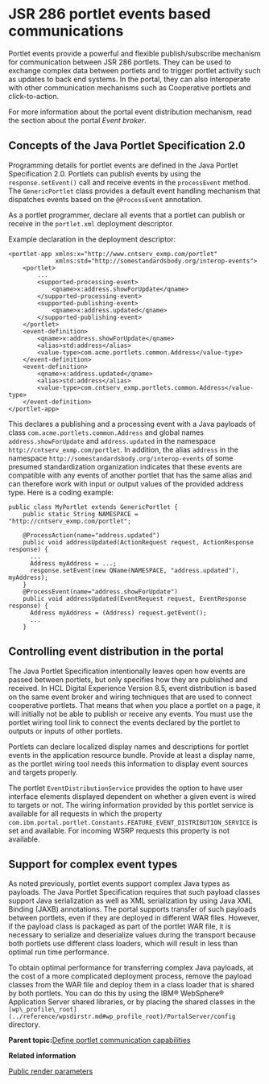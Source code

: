 # JSR 286 portlet events based communications 

Portlet events provide a powerful and flexible publish/subscribe mechanism for communication between JSR 286 portlets. They can be used to exchange complex data between portlets and to trigger portlet activity such as updates to back end systems. In the portal, they can also interoperate with other communication mechanisms such as Cooperative portlets and click-to-action.

For more information about the portal event distribution mechanism, read the section about the portal *Event broker*.

## Concepts of the Java Portlet Specification 2.0

Programming details for portlet events are defined in the Java Portlet Specification 2.0. Portlets can publish events by using the `response.setEvent()` call and receive events in the `processEvent` method. The `GenericPortlet` class provides a default event handling mechanism that dispatches events based on the `@ProcessEvent` annotation.

As a portlet programmer, declare all events that a portlet can publish or receive in the `portlet.xml` deployment descriptor.

Example declaration in the deployment descriptor:

```
<portlet-app xmlns:x="http://www.cntserv_exmp.com/portlet" 
             xmlns:std="http://somestandardsbody.org/interop-events">
    <portlet>
        ...
        <supported-processing-event>
            <qname>x:address.showForUpdate</qname>
        </supported-processing-event>
        <supported-publishing-event>
            <qname>x:address.updated</qname>
        </supported-publishing-event>
    </portlet>
    <event-definition>
        <qname>x:address.showForUpdate</qname>
        <alias>std:address</alias>
        <value-type>com.acme.portlets.common.Address</value-type>
    </event-definition>  
    <event-definition>
        <qname>x:address.updated</qname>
        <alias>std:address</alias>
        <value-type>com.cntserv_exmp.portlets.common.Address</value-type>
    </event-definition>  
</portlet-app>

```

This declares a publishing and a processing event with a Java payloads of class `com.acme.portlets.common.Address` and global names `address.showForUpdate` and `address.updated` in the namespace `http://cntserv_exmp.com/portlet`. In addition, the alias `address` in the namespace `http://somestandardsbody.org/interop-events` of some presumed standardization organization indicates that these events are compatible with any events of another portlet that has the same alias and can therefore work with input or output values of the provided address type. Here is a coding example:

```
public class MyPortlet extends GenericPortlet {
    public static String NAMESPACE = "http://cntserv_exmp.com/portlet";
    
    @ProcessAction(name="address.updated")
    public void addressUpdated(ActionRequest request, ActionResponse response) {
      ...
      Address myAddress = ...;
      response.setEvent(new QName(NAMESPACE, "address.updated"), myAddress);
    } 
    @ProcessEvent(name="address.showForUpdate")
    public void addressUpdated(EventRequest request, EventResponse response) {
      Address myAddress = (Address) request.getEvent();
      ...
    }

```

## Controlling event distribution in the portal

The Java Portlet Specification intentionally leaves open how events are passed between portlets, but only specifies how they are published and received. In HCL Digital Experience Version 8.5, event distribution is based on the same event broker and wiring techniques that are used to connect cooperative portlets. That means that when you place a portlet on a page, it will initially not be able to publish or receive any events. You must use the portlet wiring tool link to connect the events declared by the portlet to outputs or inputs of other portlets.

Portlets can declare localized display names and descriptions for portlet events in the application resource bundle. Provide at least a display name, as the portlet wiring tool needs this information to display event sources and targets properly.

The portlet `EventDistributionService` provides the option to have user interface elements displayed dependent on whether a given event is wired to targets or not. The wiring information provided by this portlet service is available for all requests in which the property `com.ibm.portal.portlet.Constants.FEATURE_EVENT_DISTRIBUTION_SERVICE` is set and available. For incoming WSRP requests this property is not available.

## Support for complex event types

As noted previously, portlet events support complex Java types as payloads. The Java Portlet Specification requires that such payload classes support Java serialization as well as XML serialization by using Java XML Binding \(JAXB\) annotations. The portal supports transfer of such payloads between portlets, even if they are deployed in different WAR files. However, if the payload class is packaged as part of the portlet WAR file, it is necessary to serialize and deserialize values during the transport because both portlets use different class loaders, which will result in less than optimal run time performance.

To obtain optimal performance for transferring complex Java payloads, at the cost of a more complicated deployment process, remove the payload classes from the WAR file and deploy them in a class loader that is shared by both portlets. You can do this by using the IBM® WebSphere® Application Server shared libraries, or by placing the shared classes in the `[wp\_profile\_root](../reference/wpsdirstr.md#wp_profile_root)/PortalServer/config` directory.

**Parent topic:**[Define portlet communication capabilities ](../dev-portlet/def_portlet_comm_cap.md)

**Related information**  


[Public render parameters ](../dev-portlet/pltcom_pubrndrprm.md)

